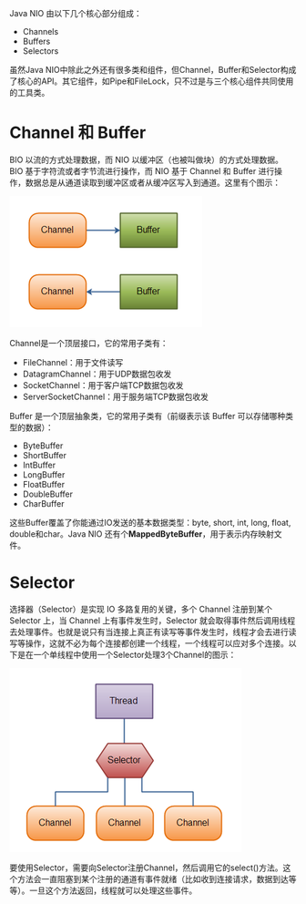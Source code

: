 Java NIO 由以下几个核心部分组成：
- Channels
- Buffers
- Selectors

虽然Java NIO中除此之外还有很多类和组件，但Channel，Buffer和Selector构成了核心的API。其它组件，如Pipe和FileLock，只不过是与三个核心组件共同使用的工具类。

# Channel 和 Buffer
BIO 以流的方式处理数据，而 NIO 以缓冲区（也被叫做块）的方式处理数据。BIO 基于字符流或者字节流进行操作，而 NIO 基于 Channel 和 Buffer 进行操作，数据总是从通道读取到缓冲区或者从缓冲区写入到通道。这里有个图示：

![ChannelBuffer](../image/Java/JavaNIO/ChannelBuffer.png)

Channel是一个顶层接口，它的常用子类有：
- FileChannel：用于文件读写
- DatagramChannel：用于UDP数据包收发
- SocketChannel：用于客户端TCP数据包收发
- ServerSocketChannel：用于服务端TCP数据包收发

Buffer 是一个顶层抽象类，它的常用子类有（前缀表示该 Buffer 可以存储哪种类型的数据）：
- ByteBuffer
- ShortBuffer
- IntBuffer
- LongBuffer
- FloatBuffer
- DoubleBuffer
- CharBuffer

这些Buffer覆盖了你能通过IO发送的基本数据类型：byte, short, int, long, float, double和char。Java NIO 还有个**MappedByteBuffer**，用于表示内存映射文件。

# Selector
选择器（Selector）是实现 IO 多路复用的关键，多个 Channel 注册到某个 Selector 上，当 Channel 上有事件发生时，Selector 就会取得事件然后调用线程去处理事件。也就是说只有当连接上真正有读写等事件发生时，线程才会去进行读写等操作，这就不必为每个连接都创建一个线程，一个线程可以应对多个连接。以下是在一个单线程中使用一个Selector处理3个Channel的图示：

![Selector](../image/Java/JavaNIO/Selector.png)

要使用Selector，需要向Selector注册Channel，然后调用它的select()方法。这个方法会一直阻塞到某个注册的通道有事件就绪（比如收到连接请求，数据到达等等）。一旦这个方法返回，线程就可以处理这些事件。
